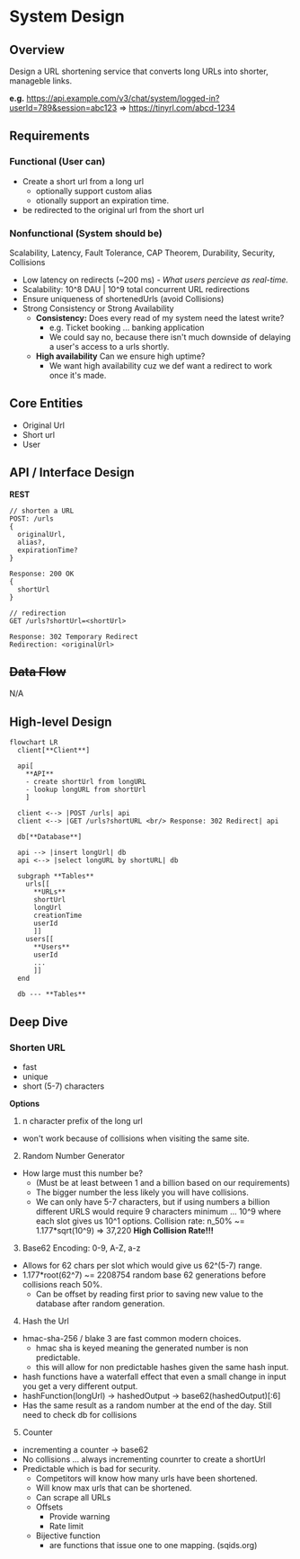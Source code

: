 # System Design

## Overview
Design a URL shortening service that converts long URLs into shorter, manageble links.

**e.g.** https://api.example.com/v3/chat/system/logged-in?userId=789&session=abc123 =>
https://tinyrl.com/abcd-1234

## Requirements
### Functional (User can)
- Create a short url from a long url
    - optionally support custom alias
    - otionally support an expiration time.
- be redirected to the original url from the short url

### Nonfunctional (System should be)
Scalability, Latency, Fault Tolerance, CAP Theorem, Durability, Security, Collisions

- Low latency on redirects (~200 ms) *- What users percieve as real-time.*
- Scalability: 10^8 DAU | 10^9 total concurrent URL redirections
- Ensure uniqueness of shortenedUrls (avoid Collisions)
- Strong Consistency or Strong Availability
    - **Consistency:** Does every read of my system need the latest write?
        - e.g. Ticket booking ... banking application
        - We could say no, because there isn't much downside of delaying a user's access to a urls shortly.
    - **High availability** Can we ensure high uptime?
        - We want high availability cuz we def want a redirect to work once it's made.

## Core Entities
- Original Url
- Short url
- User

## API / Interface Design
**REST**

```
// shorten a URL
POST: /urls
{
  originalUrl,
  alias?,
  expirationTime?
}

Response: 200 OK
{
  shortUrl
}
```

```
// redirection
GET /urls?shortUrl=<shortUrl>

Response: 302 Temporary Redirect
Redirection: <originalUrl>
```

## ~~Data Flow~~
N/A

## High-level Design
```mermaid
flowchart LR
  client[**Client**]
  
  api[
    **API**
    - create shortUrl from longURL
    - lookup longURL from shortUrl
    ]

  client <--> |POST /urls| api
  client <--> |GET /urls?shortURL <br/> Response: 302 Redirect| api

  db[**Database**]

  api --> |insert longUrl| db
  api <--> |select longURL by shortURL| db

  subgraph **Tables**
    urls[[
      **URLs**
      shortUrl
      longUrl
      creationTime
      userId
      ]]
    users[[
      **Users**
      userId
      ...
      ]]
  end

  db --- **Tables**

```

## Deep Dive
### Shorten URL
- fast
- unique
- short (5-7) characters

**Options**
1. n character prefix of the long url
- won't work because of collisions when visiting the same site.
2. Random Number Generator
- How large must this number be? 
  - (Must be at least between 1 and a billion based on our requirements)
  - The bigger number the less likely you will have collisions.
  - We can only have 5-7 characters, but if using numbers a billion different URLS would require 9 characters minimum ... 10^9 where each slot gives us 10^1 options.
  Collision rate: n_50% ~= 1.177*sqrt(10^9) => 37,220 **High Collision Rate!!!**
3. Base62 Encoding: 0-9, A-Z, a-z
- Allows for 62 chars per slot which would give us 62^(5-7) range.
- 1.177*root(62^7) ~= 2208754 random base 62 generations before collisions reach 50%.
  - Can be offset by reading first prior to saving new value to the database after random generation.
4. Hash the Url
- hmac-sha-256 / blake 3 are fast common modern choices.
  - hmac sha is keyed meaning the generated number is non predictable.
  - this will allow for non predictable hashes given the same hash input.
- hash functions have a waterfall effect that even a small change in input you get a very different output.
- hashFunction(longUrl) -> hashedOutput -> base62(hashedOutput)[:6]
- Has the same result as a random number at the end of the day. Still need to check db for collisions
5. Counter
- incrementing a counter -> base62
- No collisions ... always incrementing counrter to create a shortUrl
- Predictable which is bad for security.
  - Competitors will know how many urls have been shortened.
  - Will know max urls that can be shortened.
  - Can scrape all URLs
  - Offsets
    - Provide warning 
    - Rate limit
  - Bijective function
    - are functions that issue one to one mapping. (sqids.org)